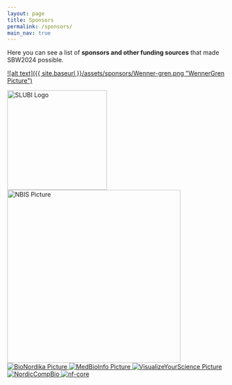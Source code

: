```yaml
---
layout: page
title: Sponsors
permalink: /sponsors/
main_nav: true
---
```


Here you can see a list of <b>sponsors and other funding sources</b> that 
made SBW2024 possible.

[![alt text]({{ site.baseurl }}/assets/sponsors/Wenner-gren.png "WennerGren Picture")](https://www.swgc.org/)

<div class="image-grid">
  <a href="https://www.slubi.se/">
    <img src="{{ site.baseurl }}/assets/sponsors/SLUBI.png" alt="SLUBI Logo" style="width:230px; height:auto;">
  </a>
  <a href="https://nbis.se/">
    <img src="{{ site.baseurl }}/assets/sponsors/NBIS.svg" alt="NBIS Picture" style="width:400px; height:auto;">
  </a>
  <a href="https://bionordika.se/">
    <img src="{{ site.baseurl }}/assets/sponsors/BioNordika.png" alt="BioNordika Picture">
  </a>
  <a href="https://www.medbioinfo.se/">
    <img src="{{ site.baseurl }}/assets/sponsors/MedBioInfo.jpg" alt="MedBioInfo Picture">
  </a>
    <a href="https://www.visualizeyourscience.com/">
    <img src="{{ site.baseurl }}/assets/sponsors/visualize_your_science.png" alt="VisualizeYourScience Picture">
  </a>
  <a href="https://www.nordic-compbio.org/">
  <img src="{{ site.baseurl }}/assets/sponsors/NordicCompBio.png" alt="NordicCompBio">
  </a>
  <a href="https://nf-co.re/">
  <img src="{{ site.baseurl }}/assets/sponsors/nf-core.png" alt="nf-core">
  </a>
</div>